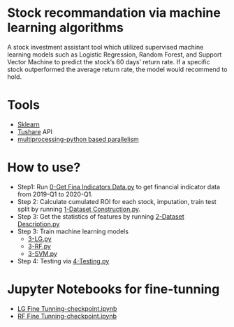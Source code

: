 # Stock recommandation via machine learning algorithms
A stock investment assistant tool which utilized supervised machine learning models such as Logistic Regression, Random Forest, and Support Vector Machine to predict the stock’s 60 days’ return rate. If a specific stock outperformed the average return rate, the model would recommend to hold.

# Tools
- [Sklearn](https://scikit-learn.org/stable/)
- [Tushare](https://tushare.pro/) API
- [multiprocessing-python based parallelism](https://docs.python.org/3/library/multiprocessing.html)
# How to use?
- Step1: Run [0-Get Fina Indicators Data.py](https://github.com/WideSu/Stock-recommandation-via-machine-learning-algorithms/blob/main/0-Get%20Fina%20Indicators%20Data.py) to get financial indicator data from 2019-Q1 to 2020-Q1.
- Step 2: Calculate cumulated ROI for each stock, imputation, train test split by running [1-Dataset Construction.py](https://github.com/WideSu/Stock-recommandation-via-machine-learning-algorithms/blob/main/1-Dataset%20Construction.py).
- Step 3: Get the statistics of features by running [2-Dataset Description.py](https://github.com/WideSu/Stock-recommandation-via-machine-learning-algorithms/blob/main/2-Dataset%20Description.py)
- Step 3: Train machine learning models
  - [3-LG.py](https://github.com/WideSu/Stock-recommandation-via-machine-learning-algorithms/blob/main/3-LG.py)
  - [3-RF.py](https://github.com/WideSu/Stock-recommandation-via-machine-learning-algorithms/blob/main/3-RF.py)
  - [3-SVM.py](https://github.com/WideSu/Stock-recommandation-via-machine-learning-algorithms/blob/main/3-SVM.py)
- Step 4: Testing via [4-Testing.py](https://github.com/WideSu/Stock-recommandation-via-machine-learning-algorithms/blob/main/4-Testing.py)
# Jupyter Notebooks for fine-tunning
- [LG Fine Tunning-checkpoint.ipynb](https://github.com/WideSu/Stock-recommandation-via-machine-learning-algorithms/blob/main/LG%20Fine%20Tunning-checkpoint.ipynb)
- [RF Fine Tunning-checkpoint.ipynb](https://github.com/WideSu/Stock-recommandation-via-machine-learning-algorithms/blob/main/RF-checkpoint.ipynb)

